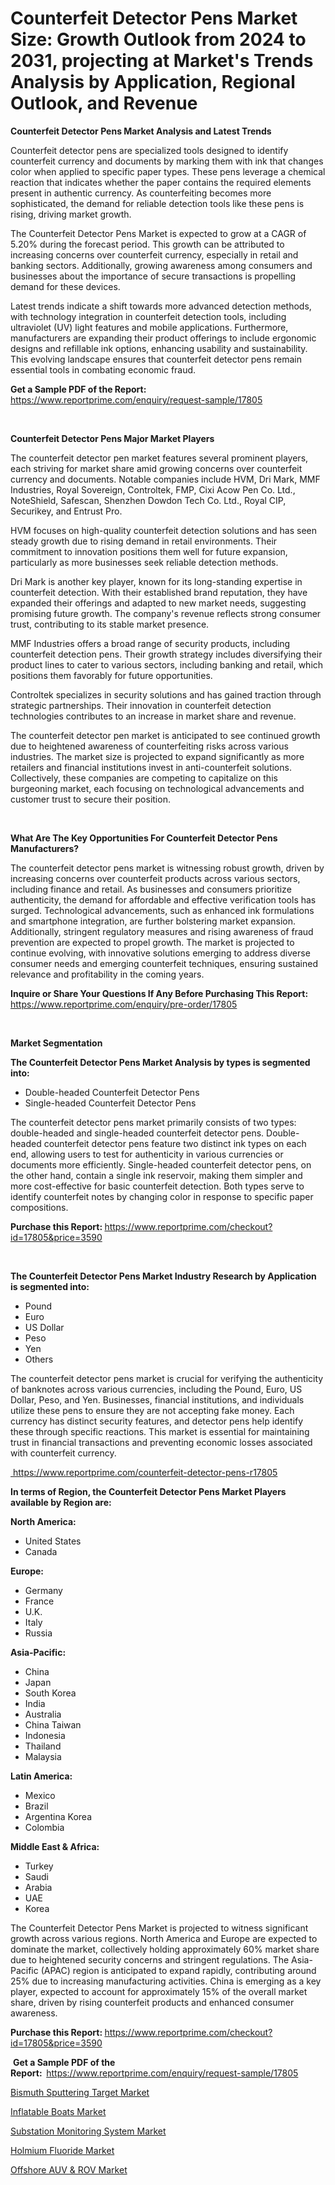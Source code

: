 <p><h1>Counterfeit Detector Pens Market Size: Growth Outlook from 2024 to 2031, projecting at Market's Trends Analysis by Application, Regional Outlook, and Revenue</h1></p><p><strong>Counterfeit Detector Pens Market Analysis and Latest Trends</strong></p>
<p><p>Counterfeit detector pens are specialized tools designed to identify counterfeit currency and documents by marking them with ink that changes color when applied to specific paper types. These pens leverage a chemical reaction that indicates whether the paper contains the required elements present in authentic currency. As counterfeiting becomes more sophisticated, the demand for reliable detection tools like these pens is rising, driving market growth.</p><p>The Counterfeit Detector Pens Market is expected to grow at a CAGR of 5.20% during the forecast period. This growth can be attributed to increasing concerns over counterfeit currency, especially in retail and banking sectors. Additionally, growing awareness among consumers and businesses about the importance of secure transactions is propelling demand for these devices. </p><p>Latest trends indicate a shift towards more advanced detection methods, with technology integration in counterfeit detection tools, including ultraviolet (UV) light features and mobile applications. Furthermore, manufacturers are expanding their product offerings to include ergonomic designs and refillable ink options, enhancing usability and sustainability. This evolving landscape ensures that counterfeit detector pens remain essential tools in combating economic fraud.</p></p>
<p><strong>Get a Sample PDF of the Report:&nbsp;</strong> <a href="https://www.reportprime.com/enquiry/request-sample/17805?utm_campaign=101&utm_medium=2&utm_source=Github&utm_content=ia&utm_term=20112024&utm_id=counterfeit-detector-pens">https://www.reportprime.com/enquiry/request-sample/17805</a></p>
<p>&nbsp;</p>
<p><strong>Counterfeit Detector Pens Major Market Players</strong></p>
<p><p>The counterfeit detector pen market features several prominent players, each striving for market share amid growing concerns over counterfeit currency and documents. Notable companies include HVM, Dri Mark, MMF Industries, Royal Sovereign, Controltek, FMP, Cixi Acow Pen Co. Ltd., NoteShield, Safescan, Shenzhen Dowdon Tech Co. Ltd., Royal CIP, Securikey, and Entrust Pro.</p><p>HVM focuses on high-quality counterfeit detection solutions and has seen steady growth due to rising demand in retail environments. Their commitment to innovation positions them well for future expansion, particularly as more businesses seek reliable detection methods.</p><p>Dri Mark is another key player, known for its long-standing expertise in counterfeit detection. With their established brand reputation, they have expanded their offerings and adapted to new market needs, suggesting promising future growth. The company's revenue reflects strong consumer trust, contributing to its stable market presence.</p><p>MMF Industries offers a broad range of security products, including counterfeit detection pens. Their growth strategy includes diversifying their product lines to cater to various sectors, including banking and retail, which positions them favorably for future opportunities.</p><p>Controltek specializes in security solutions and has gained traction through strategic partnerships. Their innovation in counterfeit detection technologies contributes to an increase in market share and revenue.</p><p>The counterfeit detector pen market is anticipated to see continued growth due to heightened awareness of counterfeiting risks across various industries. The market size is projected to expand significantly as more retailers and financial institutions invest in anti-counterfeit solutions. Collectively, these companies are competing to capitalize on this burgeoning market, each focusing on technological advancements and customer trust to secure their position.</p></p>
<p>&nbsp;</p>
<p><strong>What Are The Key Opportunities For Counterfeit Detector Pens Manufacturers?</strong></p>
<p><p>The counterfeit detector pens market is witnessing robust growth, driven by increasing concerns over counterfeit products across various sectors, including finance and retail. As businesses and consumers prioritize authenticity, the demand for affordable and effective verification tools has surged. Technological advancements, such as enhanced ink formulations and smartphone integration, are further bolstering market expansion. Additionally, stringent regulatory measures and rising awareness of fraud prevention are expected to propel growth. The market is projected to continue evolving, with innovative solutions emerging to address diverse consumer needs and emerging counterfeit techniques, ensuring sustained relevance and profitability in the coming years.</p></p>
<p><strong>Inquire or Share Your Questions If Any Before Purchasing This Report:</strong> <a href="https://www.reportprime.com/enquiry/pre-order/17805?utm_campaign=101&utm_medium=2&utm_source=Github&utm_content=ia&utm_term=20112024&utm_id=counterfeit-detector-pens">https://www.reportprime.com/enquiry/pre-order/17805</a></p>
<p>&nbsp;</p>
<p><strong>Market Segmentation</strong></p>
<p><strong>The Counterfeit Detector Pens Market Analysis by types is segmented into:</strong></p>
<p><ul><li>Double-headed Counterfeit Detector Pens</li><li>Single-headed Counterfeit Detector Pens</li></ul></p>
<p><p>The counterfeit detector pens market primarily consists of two types: double-headed and single-headed counterfeit detector pens. Double-headed counterfeit detector pens feature two distinct ink types on each end, allowing users to test for authenticity in various currencies or documents more efficiently. Single-headed counterfeit detector pens, on the other hand, contain a single ink reservoir, making them simpler and more cost-effective for basic counterfeit detection. Both types serve to identify counterfeit notes by changing color in response to specific paper compositions.</p></p>
<p><strong>Purchase this Report:&nbsp;</strong><a href="https://www.reportprime.com/checkout?id=17805&price=3590&utm_campaign=101&utm_medium=2&utm_source=Github&utm_content=ia&utm_term=20112024&utm_id=counterfeit-detector-pens">https://www.reportprime.com/checkout?id=17805&price=3590</a></p>
<p>&nbsp;</p>
<p><strong>The Counterfeit Detector Pens Market Industry Research by Application is segmented into:</strong></p>
<p><ul><li>Pound</li><li>Euro</li><li>US Dollar</li><li>Peso</li><li>Yen</li><li>Others</li></ul></p>
<p><p>The counterfeit detector pens market is crucial for verifying the authenticity of banknotes across various currencies, including the Pound, Euro, US Dollar, Peso, and Yen. Businesses, financial institutions, and individuals utilize these pens to ensure they are not accepting fake money. Each currency has distinct security features, and detector pens help identify these through specific reactions. This market is essential for maintaining trust in financial transactions and preventing economic losses associated with counterfeit currency.</p></p>
<p><a href="https://www.reportprime.com/counterfeit-detector-pens-r17805?utm_campaign=101&utm_medium=2&utm_source=Github&utm_content=ia&utm_term=20112024&utm_id=counterfeit-detector-pens">&nbsp;https://www.reportprime.com/counterfeit-detector-pens-r17805</a></p>
<p><strong>In terms of Region, the Counterfeit Detector Pens Market Players available by Region are:</strong></p>
<p>
    <p> <strong> North America: </strong>
        <ul>
            <li>United States</li>
            <li>Canada</li>
        </ul>
        </p> 
    <p> <strong> Europe: </strong>
        <ul>
            <li>Germany</li>
            <li>France</li>
            <li>U.K.</li>
            <li>Italy</li>
            <li>Russia</li>
        </ul>
        </p> 
    <p> <strong> Asia-Pacific: </strong>
        <ul>
            <li>China</li>
            <li>Japan</li>
            <li>South Korea</li>
            <li>India</li>
            <li>Australia</li>
            <li>China Taiwan</li>
            <li>Indonesia</li>
            <li>Thailand</li>
            <li>Malaysia</li>
        </ul>
        </p> 
    <p> <strong> Latin America: </strong>
        <ul>
            <li>Mexico</li>
            <li>Brazil</li>
            <li>Argentina Korea</li>
            <li>Colombia</li>
        </ul>
        </p> 
    <p> <strong> Middle East & Africa: </strong>
        <ul>
            <li>Turkey</li>
            <li>Saudi</li>
            <li>Arabia</li>
            <li>UAE</li>
            <li>Korea</li>
        </ul>
    </p>
    </p>
<p><p>The Counterfeit Detector Pens Market is projected to witness significant growth across various regions. North America and Europe are expected to dominate the market, collectively holding approximately 60% market share due to heightened security concerns and stringent regulations. The Asia-Pacific (APAC) region is anticipated to expand rapidly, contributing around 25% due to increasing manufacturing activities. China is emerging as a key player, expected to account for approximately 15% of the overall market share, driven by rising counterfeit products and enhanced consumer awareness.</p></p>
<p><strong>Purchase this Report: </strong><a href="https://www.reportprime.com/checkout?id=17805&price=3590&utm_campaign=101&utm_medium=2&utm_source=Github&utm_content=ia&utm_term=20112024&utm_id=counterfeit-detector-pens">https://www.reportprime.com/checkout?id=17805&price=3590</a></p>
<p>&nbsp;<strong>Get a Sample PDF of the Report:&nbsp;&nbsp;</strong><a href="https://www.reportprime.com/enquiry/request-sample/17805?utm_campaign=101&utm_medium=2&utm_source=Github&utm_content=ia&utm_term=20112024&utm_id=counterfeit-detector-pens">https://www.reportprime.com/enquiry/request-sample/17805</a></p>
<p><strong></strong></p>
<p><p><a href="https://issuu.com/reportprime-2/docs/bismuth-sputtering-target-market-si_23e5778cec01dc?utm_campaign=101&utm_medium=2&utm_source=Github&utm_content=ia&utm_term=20112024&utm_id=counterfeit-detector-pens">Bismuth Sputtering Target Market</a></p><p><a href="https://www.linkedin.com/pulse/inflatable-boats-market-size-growth-industry-analysis-obtsc?utm_campaign=101&utm_medium=2&utm_source=Github&utm_content=ia&utm_term=20112024&utm_id=counterfeit-detector-pens">Inflatable Boats Market</a></p><p><a href="https://www.linkedin.com/pulse/substation-monitoring-system-market-segmentation-geographical-w1iee?utm_campaign=101&utm_medium=2&utm_source=Github&utm_content=ia&utm_term=20112024&utm_id=counterfeit-detector-pens">Substation Monitoring System Market</a></p><p><a href="https://issuu.com/reportprime-2/docs/holmium-fluoride-market-size-2030.p_e9331390f3fbec?utm_campaign=101&utm_medium=2&utm_source=Github&utm_content=ia&utm_term=20112024&utm_id=counterfeit-detector-pens">Holmium Fluoride Market</a></p><p><a href="https://www.linkedin.com/pulse/offshore-auv-rov-market-evolution-regional-adaptations-ub2me?utm_campaign=101&utm_medium=2&utm_source=Github&utm_content=ia&utm_term=20112024&utm_id=counterfeit-detector-pens">Offshore AUV & ROV Market</a></p></p>